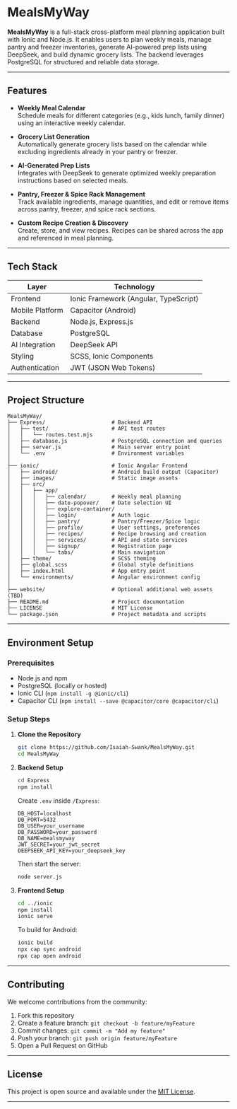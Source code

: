 # MealsMyWay

**MealsMyWay** is a full-stack cross-platform meal planning application built with Ionic and Node.js. It enables users to plan weekly meals, manage pantry and freezer inventories, generate AI-powered prep lists using DeepSeek, and build dynamic grocery lists. The backend leverages PostgreSQL for structured and reliable data storage.

---

## Features

- **Weekly Meal Calendar**  
  Schedule meals for different categories (e.g., kids lunch, family dinner) using an interactive weekly calendar.

- **Grocery List Generation**  
  Automatically generate grocery lists based on the calendar while excluding ingredients already in your pantry or freezer.

- **AI-Generated Prep Lists**  
  Integrates with DeepSeek to generate optimized weekly preparation instructions based on selected meals.

- **Pantry, Freezer & Spice Rack Management**  
  Track available ingredients, manage quantities, and edit or remove items across pantry, freezer, and spice rack sections.

- **Custom Recipe Creation & Discovery**  
  Create, store, and view recipes. Recipes can be shared across the app and referenced in meal planning.

---

## Tech Stack

| Layer            | Technology                          |
|------------------|--------------------------------------|
| Frontend         | Ionic Framework (Angular, TypeScript)|
| Mobile Platform  | Capacitor (Android)                  |
| Backend          | Node.js, Express.js                  |
| Database         | PostgreSQL                           |
| AI Integration   | DeepSeek API                         |
| Styling          | SCSS, Ionic Components               |
| Authentication   | JWT (JSON Web Tokens)                |

---

## Project Structure

```
MealsMyWay/
├── Express/                     # Backend API
│   ├── test/                    # API test routes
│   │   └── routes.test.mjs
│   ├── database.js              # PostgreSQL connection and queries
│   ├── server.js                # Main server entry point
│   └── .env                     # Environment variables
│
├── ionic/                       # Ionic Angular Frontend
│   ├── android/                 # Android build output (Capacitor)
│   ├── images/                  # Static image assets
│   ├── src/
│   │   ├── app/
│   │   │   ├── calendar/        # Weekly meal planning
│   │   │   ├── date-popover/    # Date selection UI
│   │   │   ├── explore-container/
│   │   │   ├── login/           # Auth logic
│   │   │   ├── pantry/          # Pantry/Freezer/Spice logic
│   │   │   ├── profile/         # User settings, preferences
│   │   │   ├── recipes/         # Recipe browsing and creation
│   │   │   ├── services/        # API and state services
│   │   │   ├── signup/          # Registration page
│   │   │   └── tabs/            # Main navigation
│   ├── theme/                   # SCSS theming
│   ├── global.scss              # Global style definitions
│   ├── index.html               # App entry point
│   └── environments/            # Angular environment config
│
├── website/                     # Optional additional web assets (TBD)
├── README.md                    # Project documentation
├── LICENSE                      # MIT License
└── package.json                 # Project metadata and scripts
```

---

## Environment Setup

### Prerequisites

- Node.js and npm
- PostgreSQL (locally or hosted)
- Ionic CLI (`npm install -g @ionic/cli`)
- Capacitor CLI (`npm install --save @capacitor/core @capacitor/cli`)

### Setup Steps

1. **Clone the Repository**
   ```bash
   git clone https://github.com/Isaiah-Swank/MealsMyWay.git
   cd MealsMyWay
   ```

2. **Backend Setup**
   ```bash
   cd Express
   npm install
   ```

   Create `.env` inside `/Express`:
   ```env
   DB_HOST=localhost
   DB_PORT=5432
   DB_USER=your_username
   DB_PASSWORD=your_password
   DB_NAME=mealsmyway
   JWT_SECRET=your_jwt_secret
   DEEPSEEK_API_KEY=your_deepseek_key
   ```

   Then start the server:
   ```bash
   node server.js
   ```

3. **Frontend Setup**
   ```bash
   cd ../ionic
   npm install
   ionic serve
   ```

   To build for Android:
   ```bash
   ionic build
   npx cap sync android
   npx cap open android
   ```

---

## Contributing

We welcome contributions from the community:

1. Fork this repository
2. Create a feature branch: `git checkout -b feature/myFeature`
3. Commit changes: `git commit -m "Add my feature"`
4. Push your branch: `git push origin feature/myFeature`
5. Open a Pull Request on GitHub

---

## License

This project is open source and available under the [MIT License](LICENSE).

---
